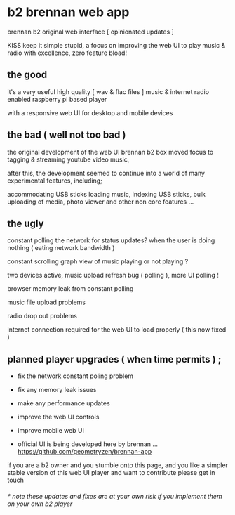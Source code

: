 # b2 brennan web app

brennan b2 original web interface [ opinionated updates ]

KISS keep it simple stupid, a focus on improving the web UI to play music & radio with excellence, zero feature bload!


## the good

it's a very useful high quality [ wav & flac files ] music & internet radio enabled raspberry pi based player

with a responsive web UI for desktop and mobile devices


## the bad ( well not too bad )

the original development of the web UI brennan b2 box moved focus to tagging & streaming youtube video music,

after this, the development seemed to continue into a world of many experimental features, including;

accommodating USB sticks loading music, indexing USB sticks, bulk uploading of media, photo viewer and other non core features ...


## the ugly

constant polling the network for status updates? when the user is doing nothing ( eating network bandwidth )

constant scrolling graph view of music playing or not playing ?

two devices active, music upload refresh bug ( polling ), more UI polling !

browser memory leak from constant polling

music file upload problems

radio drop out problems

internet connection required for the web UI to load properly ( this now fixed )


## planned player upgrades ( when time permits ) ;

- fix the network constant poling problem

- fix any memory leak issues

- make any performance updates

- improve the web UI controls

- improve mobile web UI

* official UI is being developed here by brennan ... https://github.com/geometryzen/brennan-app

if you are a b2 owner and you stumble onto this page, and you like a simpler stable version of this web UI player and want to contribute please get in touch

###### * note these updates and fixes are at your own risk if you implement them on your own b2 player
